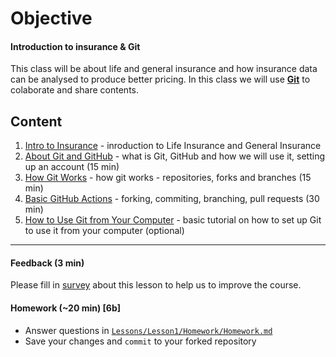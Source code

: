 # Objective
#### Introduction to insurance & Git ####
This class will be about life and general insurance and how insurance data can be analysed to produce better pricing.
In this class we will use [**Git**](Support/About_GIT.md) to colaborate and share contents. 

## Content
1) [Intro to Insurance](Support/01_About_Insurance.md) - inroduction to Life Insurance and General Insurance
2) [About Git and GitHub](Support/02_About_Git_and_Github.md) - what is Git, GitHub and how we will use it, setting up an account (15 min)
3) [How Git Works](Support/xxxx.md) - how git works - repositories, forks and branches (15 min)
4) [Basic GitHub Actions](Support/xxxx.md) - forking, commiting, branching, pull requests (30 min)
5) [How to Use Git from Your Computer](Support/xxxx.md) - basic tutorial on how to set up Git to use it from your computer (optional)

----------------------------------------------
#### Feedback (3 min)

Please fill in [survey](https://forms.office.com/Pages/ResponsePage.aspx?id=unI2RwfNcUOirniLTGGEDmMCeqOOjBtIuObM18vXqrtUOFM1VFFNOE5OTzFWVlNaT1NDTzVNWlZOUy4u) about this lesson to help us to improve the course.

#### Homework (~20 min) [6b]
* Answer questions in [`Lessons/Lesson1/Homework/Homework.md`](Homework/Homework.md)
* Save your changes and `commit` to your forked repository